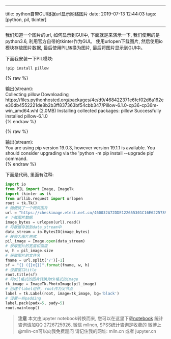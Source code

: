 
---

title: python自带GUI根据url显示网络图片
date: 2019-07-13 12:44:03
tags: [python, pil, tkinter]

---

我们知道一个图片的url, 如何显示到GUI中, 下面就是来演示一下, 我们使用的是python3.6, 利用官方自带的tkinter作为GUI。 使用urlopen下载图片, 然后使用io模块存放图片数据, 最后使用PIL转换为图片, 最后将图片显示到GUI中。

<!-- more -->

下面我安装一下PIL模块:


```python
!pip install pillow
```

{% raw %}
<div class="output" contenteditable="true">
输出(stream):<br>
Collecting pillow
  Downloading https://files.pythonhosted.org/packages/4e/d9/468422371e6fcf02d6a162ee30db4552221de8b2b3ff837363bf54cbb347/Pillow-6.1.0-cp36-cp36m-win_amd64.whl (2.0MB)
Installing collected packages: pillow
Successfully installed pillow-6.1.0

</div>
{% endraw %}

{% raw %}
<div class="output" contenteditable="true">
输出(stream):<br>
You are using pip version 19.0.3, however version 19.1.1 is available.
You should consider upgrading via the 'python -m pip install --upgrade pip' command.

</div>
{% endraw %}

下面是代码, 里面有注释:


```python
import io
from PIL import Image, ImageTk
import tkinter as tk
from urllib.request import urlopen
root = tk.Tk()
# 随便挑了一个网页图片
url = "https://checkimage.etest.net.cn/460032A72DDE122655301C16E6225789.jpg"
# 下载图片数据
image_bytes = urlopen(url).read()
# 将数据存放到data_stream中
data_stream = io.BytesIO(image_bytes)
# 转换为图片格式
pil_image = Image.open(data_stream)
# 获取图片的宽度和高度
w, h = pil_image.size
# 获取图片的文件名
fname = url.split('/')[-1]
sf = "{} ({}x{})".format(fname, w, h)
# 设置窗口title
root.title(sf)
# 将pil格式的图片转换为tk格式的image
tk_image = ImageTk.PhotoImage(pil_image)
# 创建个label组件, root作为父节点
label = tk.Label(root, image=tk_image, bg='black')
# 设置一些padding
label.pack(padx=5, pady=5)
root.mainloop()
```


> **注意**
> 本文由jupyter notebook转换而来, 您可以在这里下载[notebook](python自带GUI根据url显示网络图片.ipynb)
> 统计咨询请加QQ 2726725926, 微信 mllncn,  SPSS统计咨询是收费的
> 微博上@mlln-cn可以向我免费题问
> 请记住我的网址: mlln.cn 或者 jupyter.cn
